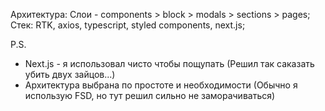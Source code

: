 Архитектура: Слои - components > block > modals > sections > pages;
Стек: RTK, axios, typescript, styled components, next.js;

P.S.

- Next.js - я использовал чисто чтобы пощупать (Решил так саказать убить двух зайцов...)
- Архитектура выбрана по простоте и необходимости (Обычно я использую FSD, но тут решил сильно не заморачиваться)
